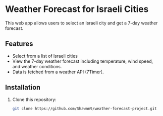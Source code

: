 # Weather Forecast for Israeli Cities

This web app allows users to select an Israeli city and get a 7-day weather forecast.

## Features
- Select from a list of Israeli cities
- View the 7-day weather forecast including temperature, wind speed, and weather conditions.
- Data is fetched from a weather API (7Timer).

## Installation

1. Clone this repository:
   ```bash
   git clone https://github.com/Shawnn9/weather-forecast-project.git
